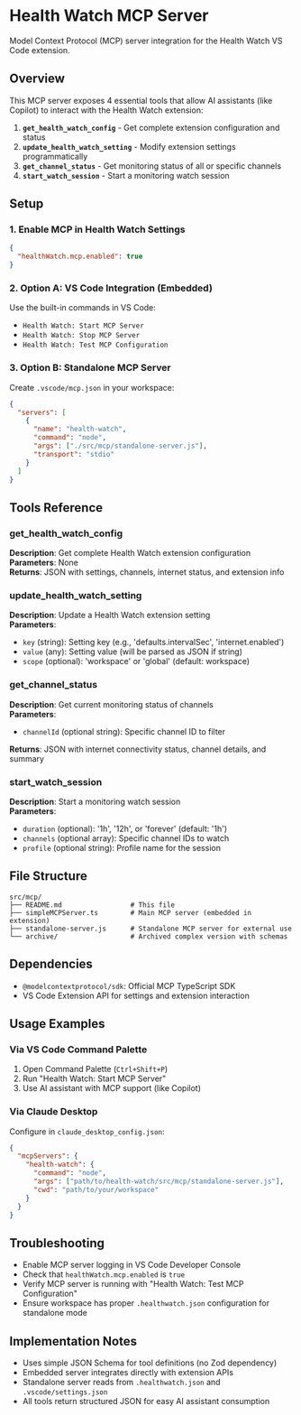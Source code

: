 # Health Watch MCP Server

Model Context Protocol (MCP) server integration for the Health Watch VS Code extension.

## Overview

This MCP server exposes 4 essential tools that allow AI assistants (like Copilot) to interact with the Health Watch extension:

1. **`get_health_watch_config`** - Get complete extension configuration and status
2. **`update_health_watch_setting`** - Modify extension settings programmatically  
3. **`get_channel_status`** - Get monitoring status of all or specific channels
4. **`start_watch_session`** - Start a monitoring watch session

## Setup

### 1. Enable MCP in Health Watch Settings

```json
{
  "healthWatch.mcp.enabled": true
}
```

### 2. Option A: VS Code Integration (Embedded)

Use the built-in commands in VS Code:
- `Health Watch: Start MCP Server`
- `Health Watch: Stop MCP Server` 
- `Health Watch: Test MCP Configuration`

### 3. Option B: Standalone MCP Server

Create `.vscode/mcp.json` in your workspace:

```json
{
  "servers": [
    {
      "name": "health-watch",
      "command": "node",
      "args": ["./src/mcp/standalone-server.js"],
      "transport": "stdio"
    }
  ]
}
```

## Tools Reference

### get_health_watch_config

**Description**: Get complete Health Watch extension configuration  
**Parameters**: None  
**Returns**: JSON with settings, channels, internet status, and extension info

### update_health_watch_setting

**Description**: Update a Health Watch extension setting  
**Parameters**:
- `key` (string): Setting key (e.g., 'defaults.intervalSec', 'internet.enabled')
- `value` (any): Setting value (will be parsed as JSON if string)
- `scope` (optional): 'workspace' or 'global' (default: workspace)

### get_channel_status

**Description**: Get current monitoring status of channels  
**Parameters**:
- `channelId` (optional string): Specific channel ID to filter

**Returns**: JSON with internet connectivity status, channel details, and summary

### start_watch_session

**Description**: Start a monitoring watch session  
**Parameters**:
- `duration` (optional): '1h', '12h', or 'forever' (default: '1h')
- `channels` (optional array): Specific channel IDs to watch
- `profile` (optional string): Profile name for the session

## File Structure

```
src/mcp/
├── README.md                 # This file
├── simpleMCPServer.ts        # Main MCP server (embedded in extension)
├── standalone-server.js      # Standalone MCP server for external use
└── archive/                  # Archived complex version with schemas
```

## Dependencies

- `@modelcontextprotocol/sdk`: Official MCP TypeScript SDK
- VS Code Extension API for settings and extension interaction

## Usage Examples

### Via VS Code Command Palette

1. Open Command Palette (`Ctrl+Shift+P`)
2. Run "Health Watch: Start MCP Server"
3. Use AI assistant with MCP support (like Copilot)

### Via Claude Desktop

Configure in `claude_desktop_config.json`:

```json
{
  "mcpServers": {
    "health-watch": {
      "command": "node",
      "args": ["path/to/health-watch/src/mcp/standalone-server.js"],
      "cwd": "path/to/your/workspace"
    }
  }
}
```

## Troubleshooting

- Enable MCP server logging in VS Code Developer Console
- Check that `healthWatch.mcp.enabled` is `true`
- Verify MCP server is running with "Health Watch: Test MCP Configuration"
- Ensure workspace has proper `.healthwatch.json` configuration for standalone mode

## Implementation Notes

- Uses simple JSON Schema for tool definitions (no Zod dependency)
- Embedded server integrates directly with extension APIs
- Standalone server reads from `.healthwatch.json` and `.vscode/settings.json`
- All tools return structured JSON for easy AI assistant consumption